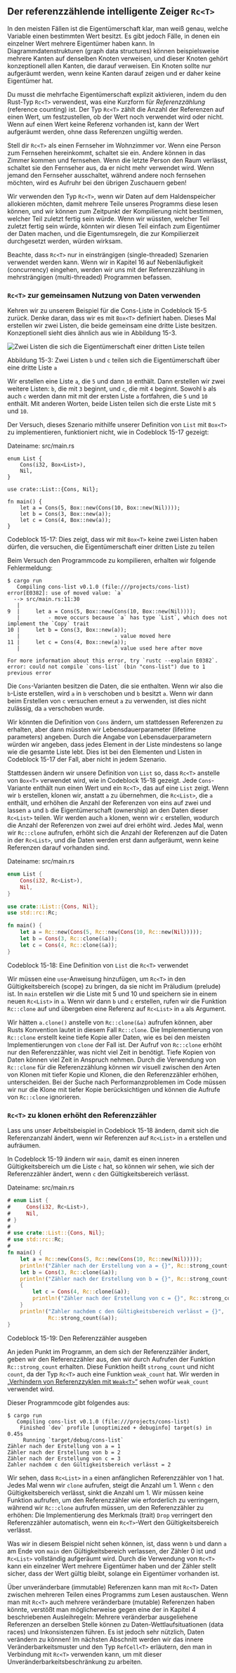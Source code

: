 ## Der referenzzählende intelligente Zeiger `Rc<T>`

In den meisten Fällen ist die Eigentümerschaft klar, man weiß genau, welche
Variable einen bestimmten Wert besitzt. Es gibt jedoch Fälle, in denen ein
einzelner Wert mehrere Eigentümer haben kann. In Diagrammdatenstrukturen (graph
data structures) können beispielsweise mehrere Kanten auf denselben Knoten
verweisen, und dieser Knoten gehört konzeptionell allen Kanten, die darauf
verweisen. Ein Knoten sollte nur aufgeräumt werden, wenn keine Kanten darauf
zeigen und er daher keine Eigentümer hat.

Du musst die mehrfache Eigentümerschaft explizit aktivieren, indem du den
Rust-Typ `Rc<T>` verwendest, was eine Kurzform für _Referenzzählung_ (reference
counting) ist. Der Typ `Rc<T>` zählt die Anzahl der Referenzen auf einen
Wert, um festzustellen, ob der Wert noch verwendet wird oder nicht. Wenn auf
einen Wert keine Referenz vorhanden ist, kann der Wert aufgeräumt werden, ohne
dass Referenzen ungültig werden.

Stell dir `Rc<T>` als einen Fernseher im Wohnzimmer vor. Wenn eine Person zum
Fernsehen hereinkommt, schaltet sie ein. Andere können in das Zimmer kommen und
fernsehen. Wenn die letzte Person den Raum verlässt, schaltet sie den Fernseher
aus, da er nicht mehr verwendet wird. Wenn jemand den Fernseher ausschaltet,
während andere noch fernsehen möchten, wird es Aufruhr bei den übrigen
Zuschauern geben!

Wir verwenden den Typ `Rc<T>`, wenn wir Daten auf dem Haldenspeicher allokieren
möchten, damit mehrere Teile unseres Programms diese lesen können,
und wir können zum Zeitpunkt der Kompilierung nicht bestimmen, welcher Teil
zuletzt fertig sein würde. Wenn wir wüssten, welcher Teil zuletzt fertig sein
würde, könnten wir diesen Teil einfach zum Eigentümer der Daten machen, und die
Eigentumsregeln, die zur Kompilierzeit durchgesetzt werden, würden wirksam.

Beachte, dass `Rc<T>` nur in einsträngigen (single-threaded) Szenarien verwendet
werden kann. Wenn wir in Kapitel 16 auf Nebenläufigkeit (concurrency) eingehen,
werden wir uns mit der Referenzzählung in mehrsträngigen (multi-threaded)
Programmen befassen.

### `Rc<T>` zur gemeinsamen Nutzung von Daten verwenden

Kehren wir zu unserem Beispiel für die Cons-Liste in Codeblock 15-5 zurück.
Denke daran, dass wir es mit `Box<T>` definiert haben. Dieses Mal erstellen
wir zwei Listen, die beide gemeinsam eine dritte Liste besitzen. Konzeptionell
sieht dies ähnlich aus wie in Abbildung 15-3.

<img alt="Zwei Listen die sich die Eigentümerschaft einer dritten Liste teilen" 
src="img/trpl15-03.svg" class="center" />

<span class="caption">Abbildung 15-3: Zwei Listen `b` und `c` teilen sich
die Eigentümerschaft über eine dritte Liste `a`</span>

Wir erstellen eine Liste `a`, die `5` und dann `10` enthält. Dann erstellen wir
zwei weitere Listen: `b`, die mit `3` beginnt, und `c`, die mit `4` beginnt.
Sowohl `b` als auch `c` werden dann mit mit der ersten Liste `a` fortfahren,
die `5` und `10` enthält. Mit anderen Worten, beide Listen teilen sich die
erste Liste mit `5` und `10`.

Der Versuch, dieses Szenario mithilfe unserer Definition von `List` mit `Box<T>`
zu implementieren, funktioniert nicht, wie in Codeblock 15-17 gezeigt:

<span class="filename">Dateiname: src/main.rs</span>

```rust,does_not_compile
enum List {
    Cons(i32, Box<List>),
    Nil,
}

use crate::List::{Cons, Nil};

fn main() {
    let a = Cons(5, Box::new(Cons(10, Box::new(Nil))));
    let b = Cons(3, Box::new(a));
    let c = Cons(4, Box::new(a));
}
```

<span class="caption">Codeblock 15-17: Dies zeigt, dass wir mit `Box<T>` keine
zwei Listen haben dürfen, die versuchen, die Eigentümerschaft einer dritten Liste zu
teilen</span>

Beim Versuch den Programmcode zu kompilieren, erhalten wir folgende Fehlermeldung:

```console
$ cargo run
   Compiling cons-list v0.1.0 (file:///projects/cons-list)
error[E0382]: use of moved value: `a`
  --> src/main.rs:11:30
   |
9  |     let a = Cons(5, Box::new(Cons(10, Box::new(Nil))));
   |         - move occurs because `a` has type `List`, which does not implement the `Copy` trait
10 |     let b = Cons(3, Box::new(a));
   |                              - value moved here
11 |     let c = Cons(4, Box::new(a));
   |                              ^ value used here after move

For more information about this error, try `rustc --explain E0382`.
error: could not compile `cons-list` (bin "cons-list") due to 1 previous error
```

Die `Cons`-Varianten besitzen die Daten, die sie enthalten. Wenn wir also die
`b`-Liste erstellen, wird `a` in `b` verschoben und `b` besitzt `a`. Wenn wir
dann beim Erstellen von `c` versuchen erneut `a` zu verwenden, ist dies nicht
zulässig, da `a` verschoben wurde.

Wir könnten die Definition von `Cons` ändern, um stattdessen Referenzen zu
erhalten, aber dann müssten wir Lebensdauerparameter (lifetime parameters)
angeben. Durch die Angabe von Lebensdauerparametern würden wir angeben, dass
jedes Element in der Liste mindestens so lange wie die gesamte Liste lebt. Dies
ist bei den Elementen und Listen in Codeblock 15-17 der Fall, aber nicht in
jedem Szenario.

Stattdessen ändern wir unsere Definition von `List` so, dass `Rc<T>` anstelle
von `Box<T>` verwendet wird, wie in Codeblock 15-18 gezeigt. Jede
`Cons`-Variante enthält nun einen Wert und ein `Rc<T>`, das auf eine `List`
zeigt. Wenn wir `b` erstellen, klonen wir, anstatt `a` zu übernehmen, die
`Rc<List>`, die `a` enthält, und erhöhen die Anzahl der Referenzen von eins auf
zwei und lassen `a` und `b` die Eigentümerschaft (ownership) an den Daten
dieser `Rc<List>` teilen. Wir werden auch `a` klonen, wenn wir `c` erstellen,
wodurch die Anzahl der Referenzen von zwei auf drei erhöht wird. Jedes Mal,
wenn wir `Rc::clone` aufrufen, erhöht sich die Anzahl der Referenzen auf die
Daten in der `Rc<List>`, und die Daten werden erst dann aufgeräumt, wenn keine
Referenzen darauf vorhanden sind.

<span class="filename">Dateiname: src/main.rs</span>

```rust
enum List {
    Cons(i32, Rc<List>),
    Nil,
}

use crate::List::{Cons, Nil};
use std::rc::Rc;

fn main() {
    let a = Rc::new(Cons(5, Rc::new(Cons(10, Rc::new(Nil)))));
    let b = Cons(3, Rc::clone(&a));
    let c = Cons(4, Rc::clone(&a));
}
```

<span class="caption">Codeblock 15-18: Eine Definition von `List` die `Rc<T>`
verwendet</span>

Wir müssen eine `use`-Anweisung hinzufügen, um `Rc<T>` in den
Gültigkeitsbereich (scope) zu bringen, da sie nicht im Präludium (prelude) ist.
In `main` erstellen wir die Liste mit 5 und 10 und speichern sie in einem neuen
`Rc<List>` in `a`. Wenn wir dann `b` und `c` erstellen, rufen wir die Funktion
`Rc::clone` auf und übergeben eine Referenz auf `Rc<List>` in `a` als Argument.

Wir hätten `a.clone()` anstelle von `Rc::clone(&a)` aufrufen können, aber Rusts
Konvention lautet in diesem Fall `Rc::clone`. Die Implementierung von `Rc::clone`
erstellt keine tiefe Kopie aller Daten, wie es bei den meisten Implementierungen
von `clone` der Fall ist. Der Aufruf von `Rc::clone` erhöht nur den
Referenzzähler, was nicht viel Zeit in benötigt. Tiefe Kopien von Daten
können viel Zeit in Anspruch nehmen. Durch die Verwendung von `Rc::clone` für
die Referenzzählung können wir visuell zwischen den Arten von Klonen mit tiefer
Kopie und Klonen, die den Referenzzähler erhöhen, unterscheiden. Bei
der Suche nach Performanzproblemen im Code müssen wir nur die Klone mit tiefer
Kopie berücksichtigen und können die Aufrufe von `Rc::clone` ignorieren.

### `Rc<T>` zu klonen erhöht den Referenzzähler

Lass uns unser Arbeitsbeispiel in Codeblock 15-18 ändern, damit sich die
Referenzanzahl ändert, wenn wir Referenzen auf `Rc<List>` in `a` erstellen
und aufräumen.

In Codeblock 15-19 ändern wir `main`, damit es einen inneren Gültigkeitsbereich um die
Liste `c` hat, so können wir sehen, wie sich der Referenzzähler ändert, wenn `c`
den Gültigkeitsbereich verlässt.

<span class="filename">Dateiname: src/main.rs</span>

```rust
# enum List {
#     Cons(i32, Rc<List>),
#     Nil,
# }
#
# use crate::List::{Cons, Nil};
# use std::rc::Rc;
#
fn main() {
    let a = Rc::new(Cons(5, Rc::new(Cons(10, Rc::new(Nil)))));
    println!("Zähler nach der Erstellung von a = {}", Rc::strong_count(&a));
    let b = Cons(3, Rc::clone(&a));
    println!("Zähler nach der Erstellung von b = {}", Rc::strong_count(&a));
    {
        let c = Cons(4, Rc::clone(&a));
        println!("Zähler nach der Erstellung von c = {}", Rc::strong_count(&a));
    }
    println!("Zahler nachdem c den Gültigkeitsbereich verlässt = {}",
             Rc::strong_count(&a));
}
```

<span class="caption">Codeblock 15-19: Den Referenzzähler ausgeben</span>

An jeden Punkt im Programm, an dem sich der Referenzzähler ändert, geben wir
den Referenzzähler aus, den wir durch Aufrufen der Funktion `Rc::strong_count`
erhalten. Diese Funktion heißt `strong_count` und nicht `count`, da der Typ
`Rc<T>` auch eine Funktion `weak_count` hat. Wir werden in [„Verhindern von
Referenzzyklen mit `Weak<T>`“][preventing-ref-cycles] sehen wofür
`weak_count` verwendet wird.

Dieser Programmcode gibt folgendes aus:

```console
$ cargo run
   Compiling cons-list v0.1.0 (file:///projects/cons-list)
    Finished `dev` profile [unoptimized + debuginfo] target(s) in 0.45s
     Running `target/debug/cons-list`
Zähler nach der Erstellung von a = 1
Zähler nach der Erstellung von b = 2
Zähler nach der Erstellung von c = 3
Zahler nachdem c den Gültigkeitsbereich verlässt = 2
```

Wir sehen, dass `Rc<List>` in `a` einen anfänglichen Referenzzähler
von 1 hat. Jedes Mal wenn wir `clone` aufrufen, steigt die Anzahl um 1. Wenn `c`
den Gültigkeitsbereich verlässt, sinkt die Anzahl um 1. Wir müssen keine
Funktion aufrufen, um den Referenzzähler wie erforderlich zu verringern,
während wir `Rc::clone` aufrufen müssen, um den Referenzzähler zu erhöhen: Die
Implementierung des Merkmals (trait) `Drop` verringert den Referenzzähler
automatisch, wenn ein `Rc<T>`-Wert den Gültigkeitsbereich verlässt.

Was wir in diesem Beispiel nicht sehen können, ist, dass wenn `b` und dann `a`
am Ende von `main` den Gültigkeitsbereich verlassen, der Zähler 0 ist und
`Rc<List>` vollständig aufgeräumt wird. Durch die Verwendung von `Rc<T>` kann
ein einzelner Wert mehrere Eigentümer haben und der Zähler stellt sicher, dass
der Wert gültig bleibt, solange ein Eigentümer vorhanden ist.

Über unveränderbare (immutable) Referenzen kann man mit `Rc<T>` Daten zwischen
mehreren Teilen eines Programms zum Lesen austauschen. Wenn man mit `Rc<T>`
auch mehrere veränderbare (mutable) Referenzen haben könnte, verstößt man
möglicherweise gegen eine der in Kapitel 4 beschriebenen Ausleihregeln: Mehrere
veränderbar ausgeliehene Referenzen an derselben Stelle können zu
Daten-Wettlaufsituationen (data races) und Inkonsistenzen führen. Es ist jedoch
sehr nützlich, Daten verändern zu können! Im nächsten Abschnitt werden wir das
innere Veränderbarkeitsmuster und den Typ `RefCell<T>` erläutern, den man in
Verbindung mit `Rc<T>` verwenden kann, um mit dieser
Unveränderbarkeitsbeschränkung zu arbeiten.

[preventing-ref-cycles]: ch15-06-reference-cycles.html#verhindern-von-referenzzyklen-mit-weakt
